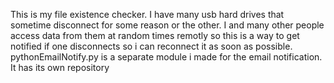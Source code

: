 This is my file existence checker. I have many usb hard drives that sometime disconnect 
for some reason or the other. I and many other people access data from them at random times remotly so this is 
a way to get notified if one disconnects so i can reconnect it as soon as possible. pythonEmailNotify.py is a 
separate module i made for the email notification. It has its own repository